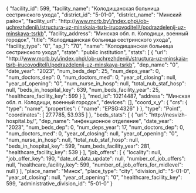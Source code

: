 {
    "facility_id": 599,
    "facility_name": "Колодищанская больница сестринского ухода",
    "district_id": "5-01-0",
    "district_name": "Минский район",
    "facility_url": "http:\/\/www.mcrb.by\/index.php\/ob-uchrezhdenii\/structura-uz-minskaia-tsrb-irucovoditeli\/podrazdelenij-uz-minskaya-tsrkb",
    "facility_address": "Минская обл. п. Колодищи, военный городок",
    "title": "Колодищанская больница сестринского ухода",
    "facility_type": "0",
    "ap_1": "70",
    "name": "Колодищанская больница сестринского ухода",
    "state": "public institution",
    "stats": [
        {
            "url": "http:\/\/www.mcrb.by\/index.php\/ob-uchrezhdenii\/structura-uz-minskaia-tsrb-irucovoditeli\/podrazdelenij-uz-minskaya-tsrkb",
            "dep_name": "0",
            "date_year": "2023",
            "num_beds_dep": 25,
            "num_deps_year": 0,
            "num_doctors_dep": 0,
            "num_doctors_med": 0,
            "year_of_closing": null,
            "year_of_opening": "0",
            "num_nurse_in_hosp": null,
            "total_nub_staf_hosp": null,
            "beds_in_hospital_key": 639,
            "num_beds_facility_year": 25,
            "healthcare_facility_key": 599
        }
    ],
    "med_id": 10214487,
    "address": "Минская обл. п. Колодищи, военный городок",
    "devices": [],
    "coord_x_y": {
        "crs": {
            "type": "name",
            "properties": {
                "name": "EPSG:4326"
            }
        },
        "type": "Point",
        "coordinates": [
            27.7785,
            53.935
        ]
    },
    "beds_stats": [
        {
            "url": "http:\/\/nesvizh-hospital.by\/",
            "dep_name": "инфекционное отделение",
            "date_year": "2023",
            "num_beds_dep": 0,
            "num_deps_year": 17,
            "num_doctors_dep": 0,
            "num_doctors_med": 0,
            "year_of_closing": null,
            "year_of_opening": "0",
            "num_nurse_in_hosp": null,
            "total_nub_staf_hosp": null,
            "beds_in_hospital_key": 599,
            "num_beds_facility_year": 281,
            "healthcare_facility_key": 539
        }
    ],
    "job_offers": [
        {
            "locality": null,
            "job_offer_key": 190,
            "date_of_data_update": null,
            "number_of_job_offers": null,
            "healthcare_facility_key": 599,
            "number_of_job_offers_for_midlevel": null
        }
    ],
    "place_name": "Минск",
    "place_type": "city",
    "division_id": "5-01-0",
    "year_of_closing": null,
    "year_of_opening": "0",
    "healthcare_facility_key": 599,
    "administrative_division_id": "5-01-0"
}
